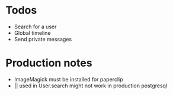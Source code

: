 # Todos
* Search for a user
* Global timeline
* Send private messages

# Production notes
* ImageMagick must be installed for paperclip
* || used in User.search might not work in production postgresql
